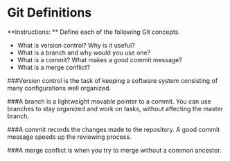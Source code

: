 # Git Definitions

**Instructions: ** Define each of the following Git concepts.

* What is version control?  Why is it useful?
* What is a branch and why would you use one?
* What is a commit? What makes a good commit message?
* What is a merge conflict?

###Version control is the task of keeping a software system consisting of many configurations well organized. 

###A branch is a lightweight movable pointer to a commit. You can use branches to stay organized and work on tasks, without affecting the master branch. 

###A commit records the changes made to the repository. A good commit message speeds up the reviewing process. 

###A merge conflict is when you try to merge without a common ancestor. 